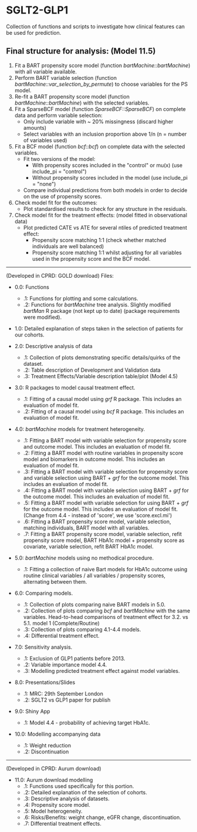 # SGLT2-GLP1
Collection of functions and scripts to investigate how clinical features can be used for prediction.

## Final structure for analysis: (Model 11.5)

1. Fit a BART propensity score model (function _bartMachine::bartMachine_) with all variable available.
2. Perform BART variable selection (function _bartMachine::var_selection_by_permute_) to choose variables for the PS model.
3. Re-fit a BART propensity score model (function _bartMachine::bartMachine_) with the selected variables.
4. Fit a SparseBCF model (function _SparseBCF::SparseBCF_) on complete data and perform variable selection:
    - Only include variable with ~ 20% missingness (discard higher amounts)
    - Select variables with an inclusion proportion above 1/n (n = number of variables used)
5. Fit a BCF model (function _bcf::bcf_) on complete data with the selected variables.
    - Fit two versions of the model:
        - With propensity scores included in the "control" or mu(x) (use include_pi = "control")
        - Without propensity scores included in the model (use include_pi = "none")
    - Compare individual predictions from both models in order to decide on the use of propensity scores.
6. Check model fit for the outcomes:
    - Plot standardised results to check for any structure in the residuals.
7. Check model fit for the treatment effects: (model fitted in observational data)
    - Plot predicted CATE vs ATE for several ntiles of predicted treatment effect:
        - Propensity score matching 1:1 (check whether matched individuals are well balanced)
        - Propensity score matching 1:1 whilst adjusting for all variables used in the propensity score and the BCF model.


---
(Developed in CPRD: GOLD download)
Files:
- 0.0: Functions
    - .1: Functions for plotting and some calculations.
    - .2: Functions for _bartMachine_ tree analysis. Slightly modified _bartMan_ R package (not kept up to date) (package requirements were modified).
    
- 1.0: Detailed explanation of steps taken in the selection of patients for our cohorts.

- 2.0: Descriptive analysis of data
    - .1: Collection of plots demonstrating specific details/quirks of the dataset.
    - .2: Table description of Development and Validation data
    - .3: Treatment Effects/Variable description table/plot (Model 4.5)

- 3.0: R packages to model causal treatment effect.
    - .1: Fitting of a causal model using _grf_ R package. This includes an evaluation of model fit.
    - .2: Fitting of a causal model using _bcf_ R package. This includes an evaluation of model fit.
    
- 4.0: _bartMachine_ models for treatment heterogeneity. 
    - .1: Fitting a BART model with variable selection for propensity score and outcome model. This includes an evaluation of model fit.
    - .2: Fitting a BART model with routine variables in propensity score model and biomarkers in outcome model. This includes an evaluation of model fit.
    - .3: Fitting a BART model with variable selection for propensity score and variable selection using BART + _grf_ for the outcome model. This includes an evaluation of model fit.
    - .4: Fitting a BART model with variable selection using BART + _grf_ for the outcome model. This includes an evaluation of model fit.
    - .5: Fitting a BART model with variable selection for using BART + _grf_ for the outcome model. This includes an evaluation of model fit. (Change from 4.4 - instead of 'score', we use 'score.excl.mi')
    - .6: Fitting a BART propensity score model, variable selection, matching individuals, BART model with all variables.
    - .7: Fitting a BART propensity score model, variable selection, refit propensity score model, BART HbA1c model + propensity score as covariate, variable selection, refit BART HbA1c model.
    
- 5.0: _bartMachine_ models using no methodical procedure.
    - .1: Fitting a collection of naive Bart models for HbA1c outcome using routine clinical variables / all variables / propensity scores, alternating between them.
    
- 6.0: Comparing models.
    - .1: Collection of plots comparing naive BART models in 5.0.
    - .2: Collection of plots comparing _bcf_ and _bartMachine_ with the same variables. Head-to-head comparisons of treatment effect for 3.2. vs 5.1. model 1 (Complete/Routine)
    - .3: Collection of plots comparing 4.1-4.4 models.
    - .4: Differential treatment effect.

- 7.0: Sensitivity analysis.
    - .1: Exclusion of GLP1 patients before 2013.
    - .2: Variable importance model 4.4.
    - .3: Modelling predicted treatment effect against model variables.
    
- 8.0: Presentations/Slides
    - .1: MRC: 29th September London
    - .2: SGLT2 vs GLP1 paper for publish
    
- 9.0: Shiny App
    - .1: Model 4.4 - probability of achieving target HbA1c.
    
- 10.0: Modelling accompanying data
    - .1: Weight reduction
    - .2: Discontinuation
    
---
(Developed in CPRD: Aurum download)

- 11.0: Aurum download modelling
    - .1: Functions used specifically for this portion.
    - .2: Detailed explanation of the selection of cohorts.
    - .3: Descriptive analysis of datasets.
    - .4: Propensity score model.
    - .5: Model heterogeneity.
    - .6: Risks/Benefits: weight change, eGFR change, discontinuation.
    - .7: Differential treatment effects.


    

